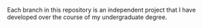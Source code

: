 Each branch in this repository is an independent project that I have developed over the course of my undergraduate degree.
